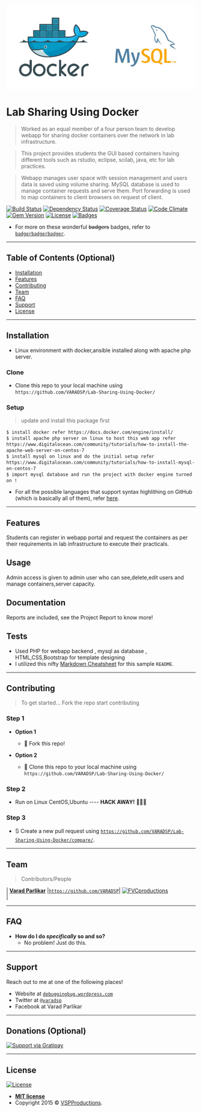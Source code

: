 <a href="#"><img src="dockermysql.jpeg" title="DockerMysql" alt="StackOfProjects"></a>




<!-- [![FVCproductions](https://avatars1.githubusercontent.com/u/4284691?v=3&s=200)](http://fvcproductions.com) -->

#  Lab Sharing Using Docker

> Worked as an equal member of a four person team to develop webapp for sharing
docker containers over the network in lab infrastructure.

> This project provides students the GUI based containers having different tools
such as rstudio, eclipse, scilab, java, etc for lab practices.

> Webapp manages user space with session management and users data is saved
using volume sharing. MySQL database is used to manage container requests and
serve them. Port forwarding is used to map containers to client browsers on
request of client.





[![Build Status](http://img.shields.io/travis/badges/badgerbadgerbadger.svg?style=flat-square)](https://travis-ci.org/badges/badgerbadgerbadger) [![Dependency Status](http://img.shields.io/gemnasium/badges/badgerbadgerbadger.svg?style=flat-square)](https://gemnasium.com/badges/badgerbadgerbadger) [![Coverage Status](http://img.shields.io/coveralls/badges/badgerbadgerbadger.svg?style=flat-square)](https://coveralls.io/r/badges/badgerbadgerbadger) [![Code Climate](http://img.shields.io/codeclimate/github/badges/badgerbadgerbadger.svg?style=flat-square)](https://codeclimate.com/github/badges/badgerbadgerbadger) 
 [![Gem Version](http://img.shields.io/gem/v/badgerbadgerbadger.svg?style=flat-square)](https://rubygems.org/gems/badgerbadgerbadger) [![License](http://img.shields.io/:license-mit-blue.svg?style=flat-square)](http://badges.mit-license.org) [![Badges](http://img.shields.io/:badges-9/9-ff6799.svg?style=flat-square)](https://github.com/badges/badgerbadgerbadger)


- For more on these wonderful ~~badgers~~ badges, refer to <a href="http://badges.github.io/badgerbadgerbadger/" target="_blank">`badgerbadgerbadger`</a>.



---

## Table of Contents (Optional)


- [Installation](#installation)
- [Features](#features)
- [Contributing](#contributing)
- [Team](#team)
- [FAQ](#faq)
- [Support](#support)
- [License](#license)


---



## Installation

- Linux environment with docker,ansible installed along with apache php server.


### Clone

- Clone this repo to your local machine using `https://github.com/VARADSP/Lab-Sharing-Using-Docker/`

### Setup


> update and install this package first

```shell
$ install docker refer https://docs.docker.com/engine/install/
$ install apache php server on linux to host this web app refer https://www.digitalocean.com/community/tutorials/how-to-install-the-apache-web-server-on-centos-7
$ install mysql on linux and do the initial setup refer https://www.digitalocean.com/community/tutorials/how-to-install-mysql-on-centos-7
$ import mysql database and run the project with docker engine turned on !
```


- For all the possible languages that support syntax highlithing on GitHub (which is basically all of them), refer <a href="https://github.com/github/linguist/blob/master/lib/linguist/languages.yml" target="_blank">here</a>.

---

## Features
Students can register in webapp portal and request the containers as per their requirements in lab infrastructure to execute their practicals.


## Usage
Admin access is given to admin user who can see,delete,edit users and manage containers,server capacity.
## Documentation
Reports are included, see the Project Report to know more!
## Tests

- Used PHP for webapp backend , mysql as database , HTML,CSS,Bootstrap for template designing
- I utilized this nifty <a href="https://github.com/adam-p/markdown-here/wiki/Markdown-Cheatsheet" target="_blank">Markdown Cheatsheet</a> for this sample `README`.

---

## Contributing

> To get started...
> Fork the repo
> start contributing

### Step 1

- **Option 1**
    - 🍴 Fork this repo!

- **Option 2**
    - 👯 Clone this repo to your local machine using `https://github.com/VARADSP/Lab-Sharing-Using-Docker/`

### Step 2

- Run on Linux CentOS,Ubuntu ---- **HACK AWAY!** 🔨🔨🔨

### Step 3

- 🔃 Create a new pull request using <a href="https://github.com/VARADSP/Lab-Sharing-Using-Docker/compare/" target="_blank">`https://github.com/VARADSP/Lab-Sharing-Using-Docker/compare/`</a>.

---

## Team

>  Contributors/People

| <a href="https://github.com/VARADSP" target="_blank">**Varad Parlikar**</a> |<a href="https://github.com/VARADSP" target="_blank">`https://github.com/VARADSP`</a>|  [![FVCproductions](vsp.jpg)](https://github.com/VARADSP)    
|  


---

## FAQ

- **How do I do *specifically* so and so?**
    - No problem! Just do this.

---

## Support

Reach out to me at one of the following places!

- Website at <a href="http://debuggingbug.wordpress.com" target="_blank">`debuggingbug.wordpress.com`</a>
- Twitter at <a href="http://twitter.com/varadsp" target="_blank">`@varadsp`</a>
- Facebook at Varad Parlikar

---

## Donations (Optional)

[![Support via Gratipay](https://cdn.rawgit.com/gratipay/gratipay-badge/2.3.0/dist/gratipay.png)](https://gratipay.com/fvcproductions/)


---

## License

[![License](http://img.shields.io/:license-mit-blue.svg?style=flat-square)](http://badges.mit-license.org)

- **[MIT license](http://opensource.org/licenses/mit-license.php)**
- Copyright 2015 © <a href="http://fvcproductions.com" target="_blank">VSPProductions</a>.
